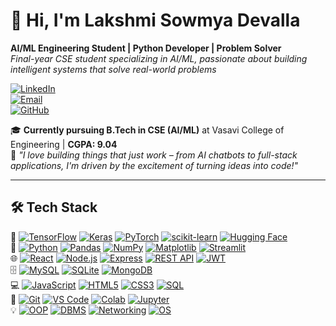 # 👋 Hi, I'm Lakshmi Sowmya Devalla  
**AI/ML Engineering Student | Python Developer | Problem Solver**  
*Final-year CSE student specializing in AI/ML, passionate about building intelligent systems that solve real-world problems*  

[![LinkedIn](https://img.shields.io/badge/LinkedIn-Let's_Connect-%230A66C2?style=for-the-badge&logo=linkedin)](https://linkedin.com/in/sowmya-devalla)  
[![Email](https://img.shields.io/badge/Email-Reach_Out-%23D14836?style=for-the-badge&logo=gmail)](mailto:sowmyadevalla49@gmail.com)  
[![GitHub](https://img.shields.io/badge/GitHub-@sowmya-devalla-%23181717?style=for-the-badge&logo=github)](https://github.com/sowmya-devalla)

🎓 **Currently pursuing B.Tech in CSE (AI/ML)** at Vasavi College of Engineering | **CGPA: 9.04**  
🌟 *"I love building things that just work – from AI chatbots to full-stack applications, I'm driven by the excitement of turning ideas into code!"*

---

## 🛠️ Tech Stack

🤖 [![TensorFlow](https://img.shields.io/badge/TensorFlow-FF6F00?style=for-the-badge&logo=tensorflow)](https://www.tensorflow.org)  [![Keras](https://img.shields.io/badge/Keras-D00000?style=for-the-badge&logo=keras)](https://keras.io)  [![PyTorch](https://img.shields.io/badge/PyTorch-EE4C2C?style=for-the-badge&logo=pytorch)](https://pytorch.org)  [![scikit-learn](https://img.shields.io/badge/scikit--learn-F7931E?style=for-the-badge&logo=scikit-learn)](https://scikit-learn.org)  [![Hugging Face](https://img.shields.io/badge/Hugging_Face-FF6C37?style=for-the-badge&logo=huggingface)](https://huggingface.co)  
🐍 [![Python](https://img.shields.io/badge/Python-3776AB?style=for-the-badge&logo=python)](https://www.python.org)  [![Pandas](https://img.shields.io/badge/Pandas-150458?style=for-the-badge&logo=pandas)](https://pandas.pydata.org)  [![NumPy](https://img.shields.io/badge/NumPy-013243?style=for-the-badge&logo=numpy)](https://numpy.org)  [![Matplotlib](https://img.shields.io/badge/Matplotlib-11557C?style=for-the-badge&logo=matplotlib)](https://matplotlib.org)  [![Streamlit](https://img.shields.io/badge/Streamlit-FF4B4B?style=for-the-badge&logo=streamlit)](https://streamlit.io)  
🌐 [![React](https://img.shields.io/badge/React-20232A?style=for-the-badge&logo=react)](https://reactjs.org)  [![Node.js](https://img.shields.io/badge/Node.js-339933?style=for-the-badge&logo=nodedotjs)](https://nodejs.org)  [![Express](https://img.shields.io/badge/Express.js-000000?style=for-the-badge&logo=express)](https://expressjs.com)  [![REST API](https://img.shields.io/badge/REST_API-6DB33F?style=for-the-badge)](#)  [![JWT](https://img.shields.io/badge/JWT-000000?style=for-the-badge&logo=jsonwebtokens)](#)  
🗄️ [![MySQL](https://img.shields.io/badge/MySQL-4479A1?style=for-the-badge&logo=mysql)](https://www.mysql.com)  [![SQLite](https://img.shields.io/badge/SQLite-003B57?style=for-the-badge&logo=sqlite)](https://sqlite.org)  [![MongoDB](https://img.shields.io/badge/MongoDB-47A248?style=for-the-badge&logo=mongodb)](https://www.mongodb.com)  
💻 [![JavaScript](https://img.shields.io/badge/JavaScript-F7DF1E?style=for-the-badge&logo=javascript)](https://developer.mozilla.org/en-US/docs/Web/JavaScript)  [![HTML5](https://img.shields.io/badge/HTML5-E34F26?style=for-the-badge&logo=html5)](https://developer.mozilla.org/en/docs/Web/HTML)  [![CSS3](https://img.shields.io/badge/CSS3-1572B6?style=for-the-badge&logo=css3)](https://developer.mozilla.org/en/docs/Web/CSS)  [![SQL](https://img.shields.io/badge/SQL-00758F?style=for-the-badge)](#)  
🔧 [![Git](https://img.shields.io/badge/Git-F05032?style=for-the-badge&logo=git)](https://git-scm.com)  [![VS Code](https://img.shields.io/badge/VS_Code-007ACC?style=for-the-badge&logo=visual-studio-code)](https://code.visualstudio.com)  [![Colab](https://img.shields.io/badge/Colab-F9AB00?style=for-the-badge&logo=googlecolab)](https://colab.research.google.com)  [![Jupyter](https://img.shields.io/badge/Jupyter-F37626?style=for-the-badge&logo=jupyter)](https://jupyter.org)  
💡 [![OOP](https://img.shields.io/badge/OOP-Blue?style=for-the-badge)](#)  [![DBMS](https://img.shields.io/badge/DBMS-Blue?style=for-the-badge)](#)  [![Networking](https://img.shields.io/badge/Networking-Blue?style=for-the-badge)](#)  [![OS](https://img.shields.io/badge/Operating_Systems-Blue?style=for-the-badge)](#)
